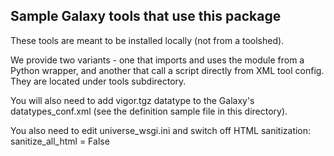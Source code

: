 Sample Galaxy tools that use this package
-----------------------------------------

These tools are meant to be installed locally (not from a toolshed).

We provide two variants - one that imports and uses the module from a Python wrapper,
and another that call a script directly from XML tool config. They are located
under tools subdirectory.

You will also need to add vigor.tgz datatype to the Galaxy's datatypes_conf.xml (see
the definition sample file in this directory).

You also need to edit universe_wsgi.ini and switch off HTML sanitization:
sanitize_all_html = False

